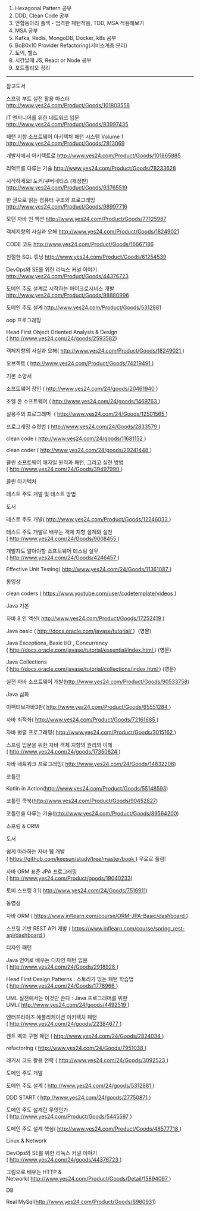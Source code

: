 1. Hexagonal Pattern 공부
2. DDD, Clean Code 공부
3. 연합동아리 플젝 - 엄격한 패턴적용, TDD, MSA 적용해보기
4. MSA 공부
5. Kafka, Redis, MongoDB, Docker, k8s 공부
6. BoB0x10 Provider Refactoring(서비스계층 분리)
7. 토익, 헬스
8. 시간날때 JS, React or Node 공부
9. 포트폴리오 정리

----

참고도서

스프링 부트 실전 활용 마스터
http://www.yes24.com/Product/Goods/101803558

IT 엔지니어를 위한 네트워크 입문
http://www.yes24.com/Product/Goods/93997435

패턴 지향 소프트웨어 아키텍처 패턴 시스템 Volume 1
http://www.yes24.com/Product/Goods/2813069

개발자에서 아키텍트로
http://www.yes24.com/Product/Goods/101865885

리액트를 다루는 기술
http://www.yes24.com/Product/Goods/78233628

시작하세요! 도커/쿠버네티스 (개정판)
http://www.yes24.com/Product/Goods/93765519

한 권으로 읽는 컴퓨터 구조와 프로그래밍
http://www.yes24.com/Product/Goods/98997716

모던 자바 인 액션
http://www.yes24.com/Product/Goods/77125987

객체지향의 사실과 오해
http://www.yes24.com/Product/Goods/18249021

CODE 코드
http://www.yes24.com/Product/Goods/16667186

친절한 SQL 튜닝
http://www.yes24.com/Product/Goods/61254539

DevOps와 SE를 위한 리눅스 커널 이야기
http://www.yes24.com/Product/Goods/44376723

도메인 주도 설계로 시작하는 마이크로서비스 개발
http://www.yes24.com/Product/Goods/98880996

도메인 주도 설계
http://www.yes24.com/Product/Goods/5312881

oop 프로그래밍

Head First Object Oriented Analysis & Design ( http://www.yes24.com/24/goods/2593582)

객체지향의 사실과 오해( http://www.yes24.com/Product/Goods/18249021 )

오브젝트 ( http://www.yes24.com/Product/Goods/74219491 )

기본 소양서

소프트웨어 장인 ( http://www.yes24.com/24/goods/20461940 )

조엘 온 소프트웨어 ( http://www.yes24.com/24/goods/1469763 )

실용주의 프로그래머  ( http://www.yes24.com/24/Goods/12501565 )

프로그래밍 수련법 ( http://www.yes24.com/24/Goods/2833579 )

clean code ( http://www.yes24.com/24/goods/11681152 )

clean coder ( http://www.yes24.com/24/goods/29241448 )

클린 소프트웨어 애자일 원칙과 패턴, 그리고 실천 방법 ( http://www.yes24.com/24/Goods/39497990 )

클린 아키텍처

테스트 주도 개발 및 테스트 방법

도서

테스트 주도 개발( http://www.yes24.com/Product/Goods/12246033 )

테스트 주도 개발로 배우는 객체 지향 설계와 실천( http://www.yes24.com/24/Goods/9008455 )

개발자도 알아야할 소프트웨어 테스팅 실무( http://www.yes24.com/24/Goods/4246457 )

Effective Unit Testing( http://www.yes24.com/24/Goods/11361087 )

동영상

clean coders ( https://www.youtube.com/user/codetemplate/videos )

Java 기본

자바 8 인 액션( http://www.yes24.com/Product/Goods/17252419 )

Java basic ( http://docs.oracle.com/javase/tutorial/ )  (영문)

Java Exceptions, Basic I/O , Concurrency ( http://docs.oracle.com/javase/tutorial/essential/index.html ) (영문)

Java Collections ( http://docs.oracle.com/javase/tutorial/collections/index.html ) (영문)

실전 자바 소프트웨어 개발(http://www.yes24.com/Product/Goods/90533758)

Java 심화

이펙티브자바3판( http://www.yes24.com/Product/Goods/65551284 )

자바 최적화( http://www.yes24.com/Product/Goods/72161685 )

자바 병렬 프로그래밍( http://www.yes24.com/Product/Goods/3015162 )

스프링 입문을 위한 자바 객체 지향의 원리와 이해( http://www.yes24.com/24/goods/17350624 )

자바 네트워크 프로그래밍( http://www.yes24.com/24/Goods/14832208)

코틀린

Kotlin in Action(http://www.yes24.com/Product/Goods/55148593)

코틀린 쿡북(http://www.yes24.com/Product/Goods/90452827)

코틀린을 다루는 기술(http://www.yes24.com/Product/Goods/89564200)

스프링 & ORM

도서

쉽게 따라하는 자바 웹 개발( https://github.com/keesun/study/tree/master/book ) 무료로 풀림!

자바 ORM 표준 JPA 프로그래밍( http://www.yes24.com/Product/goods/19040233)

토비 스프링 3.1( http://www.yes24.com/24/Goods/7516911)

동영상

자바 ORM ( https://www.inflearn.com/course/ORM-JPA-Basic/dashboard )

스프링 기반 REST API 개발 ( https://www.inflearn.com/course/spring_rest-api/dashboard )

디자인 패턴  

Java 언어로 배우는 디자인 패턴 입문 ( http://www.yes24.com/24/Goods/2918928 )

Head First Design Patterns : 스토리가 있는 패턴 학습법( http://www.yes24.com/24/Goods/1778966 )

UML 실전에서는 이것만 쓴다 : Java 프로그래머를 위한 UML( http://www.yes24.com/24/goods/4492519 )

엔터프라이즈 애플리케이션 아키텍처 패턴 ( http://www.yes24.com/24/goods/22384677 )

켄트 벡의 구현 패턴 ( http://www.yes24.com/24/Goods/2824034 )

refactoring ( http://www.yes24.com/24/Goods/7951038 )

레거시 코드 활용 전략 ( http://www.yes24.com/24/Goods/3092523 )

도메인 주도 개발

도메인 주도 설계 ( http://www.yes24.com/24/goods/5312881 )

DDD START ( http://www.yes24.com/24/goods/27750871 )

도메인 주도 설계란 무엇인가( http://www.yes24.com/Product/Goods/5445597 )

도메인 주도 설계 핵심( http://www.yes24.com/Product/Goods/48577718 )

Linux & Network

DevOps와 SE를 위한 리눅스 커널 이야기( http://www.yes24.com/24/goods/44376723 )

그림으로 배우는 HTTP & Network( http://www.yes24.com/Product/Goods/Detail/15894097 )

DB

Real MySql(http://www.yes24.com/Product/Goods/6960931)

